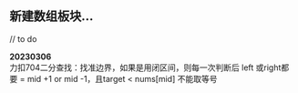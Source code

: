 ## 新建数组板块...
// to do  

**20230306**  
力扣704二分查找：找准边界，如果是用闭区间，则每一次判断后
left 或right都要 = mid +1 or mid -1，且target < nums[mid] 不能取等号


